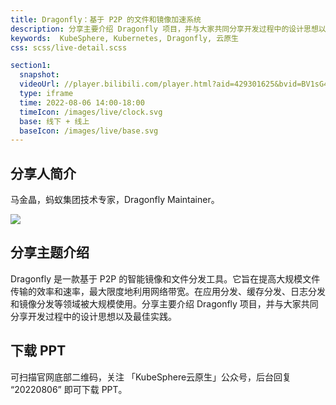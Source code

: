 ```yaml
---
title: Dragonfly：基于 P2P 的文件和镜像加速系统 
description: 分享主要介绍 Dragonfly 项目，并与大家共同分享开发过程中的设计思想以及最佳实践。
keywords:  KubeSphere, Kubernetes, Dragonfly, 云原生
css: scss/live-detail.scss

section1:
  snapshot: 
  videoUrl: //player.bilibili.com/player.html?aid=429301625&bvid=BV1sG411879Q&cid=798186165&page=1&high_quality=1
  type: iframe
  time: 2022-08-06 14:00-18:00
  timeIcon: /images/live/clock.svg
  base: 线下 + 线上
  baseIcon: /images/live/base.svg
---
```


## 分享人简介

马金晶，蚂蚁集团技术专家，Dragonfly Maintainer。

![](https://pek3b.qingstor.com/kubesphere-community/images/guangzhou0806-majinjing.JPG)

## 分享主题介绍

Dragonfly 是一款基于 P2P 的智能镜像和文件分发工具。它旨在提高大规模文件传输的效率和速率，最大限度地利用网络带宽。在应用分发、缓存分发、日志分发和镜像分发等领域被大规模使用。分享主要介绍 Dragonfly 项目，并与大家共同分享开发过程中的设计思想以及最佳实践。

## 下载 PPT

可扫描官网底部二维码，关注 「KubeSphere云原生」公众号，后台回复 “20220806” 即可下载 PPT。
